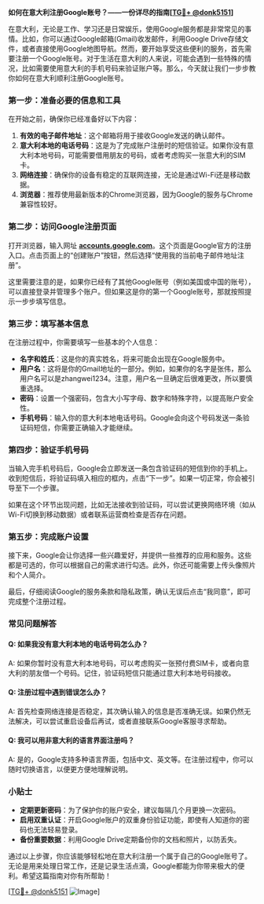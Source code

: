 **如何在意大利注册Google账号？——一份详尽的指南[[TG💪+ @donk5151](https://t.me/s/donk5151)]**

在意大利，无论是工作、学习还是日常娱乐，使用Google服务都是非常常见的事情。比如，你可以通过Google邮箱(Gmail)收发邮件，利用Google Drive存储文件，或者直接使用Google地图导航。然而，要开始享受这些便利的服务，首先需要注册一个Google账号。对于生活在意大利的人来说，可能会遇到一些特殊的情况，比如需要使用意大利的手机号码来验证账户等。那么，今天就让我们一步步教你如何在意大利顺利注册Google账号。

### 第一步：准备必要的信息和工具

在开始之前，确保你已经准备好以下内容：

1. **有效的电子邮件地址**：这个邮箱将用于接收Google发送的确认邮件。
2. **意大利本地的电话号码**：这是为了完成账户注册时的短信验证。如果你没有意大利本地号码，可能需要借用朋友的号码，或者考虑购买一张意大利的SIM卡。
3. **网络连接**：确保你的设备有稳定的互联网连接，无论是通过Wi-Fi还是移动数据。
4. **浏览器**：推荐使用最新版本的Chrome浏览器，因为Google的服务与Chrome兼容性较好。

### 第二步：访问Google注册页面

打开浏览器，输入网址 **[accounts.google.com](http://accounts.google.com)**。这个页面是Google官方的注册入口。点击页面上的“创建账户”按钮，然后选择“使用我的当前电子邮件地址注册”。

这里需要注意的是，如果你已经有了其他Google账号（例如美国或中国的账号），可以直接登录并管理多个账户。但如果这是你的第一个Google账号，那就按照提示一步步填写信息。

### 第三步：填写基本信息

在注册过程中，你需要填写一些基本的个人信息：

- **名字和姓氏**：这是你的真实姓名，将来可能会出现在Google服务中。
- **用户名**：这将是你的Gmail地址的一部分。例如，如果你的名字是张伟，那么用户名可以是zhangwei1234。注意，用户名一旦确定后很难更改，所以要慎重选择。
- **密码**：设置一个强密码，包含大小写字母、数字和特殊字符，以提高账户安全性。
- **手机号码**：输入你的意大利本地电话号码。Google会向这个号码发送一条验证码短信，你需要正确输入才能继续。

### 第四步：验证手机号码

当输入完手机号码后，Google会立即发送一条包含验证码的短信到你的手机上。收到短信后，将验证码填入相应的框内，点击“下一步”。如果一切正常，你会被引导至下一个步骤。

如果在这个环节出现问题，比如无法接收到验证码，可以尝试更换网络环境（如从Wi-Fi切换到移动数据）或者联系运营商检查是否存在问题。

### 第五步：完成账户设置

接下来，Google会让你选择一些兴趣爱好，并提供一些推荐的应用和服务。这些都是可选的，你可以根据自己的需求进行勾选。此外，你还可能需要上传头像照片和个人简介。

最后，仔细阅读Google的服务条款和隐私政策，确认无误后点击“我同意”，即可完成整个注册过程。

### 常见问题解答

#### Q: 如果我没有意大利本地的电话号码怎么办？
A: 如果你暂时没有意大利本地号码，可以考虑购买一张预付费SIM卡，或者向意大利的朋友借一个号码。记住，验证码短信只能通过意大利本地号码接收。

#### Q: 注册过程中遇到错误怎么办？
A: 首先检查网络连接是否稳定，其次确认输入的信息是否准确无误。如果仍然无法解决，可以尝试重启设备后再试，或者直接联系Google客服寻求帮助。

#### Q: 我可以用非意大利的语言界面注册吗？
A: 是的，Google支持多种语言界面，包括中文、英文等。在注册过程中，你可以随时切换语言，以便更方便地理解说明。

### 小贴士

- **定期更新密码**：为了保护你的账户安全，建议每隔几个月更换一次密码。
- **启用双重认证**：开启Google账户的双重身份验证功能，即使有人知道你的密码也无法轻易登录。
- **备份重要数据**：利用Google Drive定期备份你的文档和照片，以防丢失。

通过以上步骤，你应该能够轻松地在意大利注册一个属于自己的Google账号了。无论是用来处理日常工作，还是记录生活点滴，Google都能为你带来极大的便利。希望这篇指南对你有所帮助！

[[TG💪+ @donk5151](https://t.me/s/donk5151) ![Image](https://i.postimg.cc/rwNCRYN7/Snipaste-2025-04-30-17-27-05.png)]